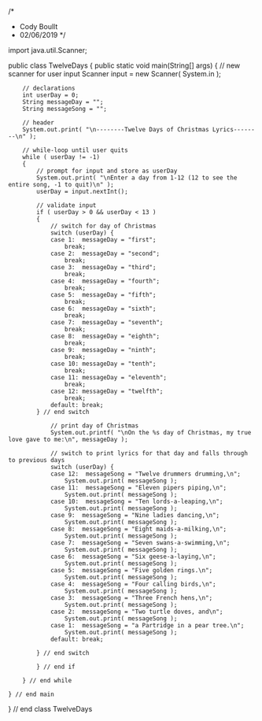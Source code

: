 /*
 * Cody Boullt
 * 02/06/2019
 */

import java.util.Scanner;

public class TwelveDays
{
	public static void main(String[] args)
	{
		// new scanner for user input
		Scanner input = new Scanner( System.in );
		
		// declarations
		int userDay = 0;
		String messageDay = "";
		String messageSong = "";
		
		// header
		System.out.print( "\n--------Twelve Days of Christmas Lyrics--------\n" );
		
		// while-loop until user quits
		while ( userDay != -1)
		{			
			// prompt for input and store as userDay
			System.out.print( "\nEnter a day from 1-12 (12 to see the entire song, -1 to quit)\n" );
			userDay = input.nextInt();
			
			// validate input
			if ( userDay > 0 && userDay < 13 )
			{
				// switch for day of Christmas
				switch (userDay) {
	            case 1:  messageDay = "first";
	            	break;
	            case 2:  messageDay = "second";
	        		break;
	            case 3:  messageDay = "third";
	            	break;
	            case 4:  messageDay = "fourth";
	            	break;
	            case 5:  messageDay = "fifth";
	            	break;
	            case 6:  messageDay = "sixth";
	            	break;
	            case 7:  messageDay = "seventh";
	            	break;
	            case 8:  messageDay = "eighth";
	            	break;
	            case 9:  messageDay = "ninth";
	            	break;
	            case 10: messageDay = "tenth";
	            	break;
	            case 11: messageDay = "eleventh";
	            	break;
	            case 12: messageDay = "twelfth";
	            	break;
	            default: break;
	        } // end switch
				
				// print day of Christmas
				System.out.printf( "\nOn the %s day of Christmas, my true love gave to me:\n", messageDay );
				
				// switch to print lyrics for that day and falls through to previous days
				switch (userDay) {
	            case 12:  messageSong = "Twelve drummers drumming,\n";
	            	System.out.print( messageSong );
	            case 11:  messageSong = "Eleven pipers piping,\n";
            		System.out.print( messageSong );
	            case 10:  messageSong = "Ten lords-a-leaping,\n";
            		System.out.print( messageSong );
	            case 9:  messageSong = "Nine ladies dancing,\n";
	            	System.out.print( messageSong );
	            case 8:  messageSong = "Eight maids-a-milking,\n";
            		System.out.print( messageSong );
	            case 7:  messageSong = "Seven swans-a-swimming,\n";
            		System.out.print( messageSong );
	            case 6:  messageSong = "Six geese-a-laying,\n";
            		System.out.print( messageSong );
	            case 5:  messageSong = "Five golden rings.\n";
            		System.out.print( messageSong );
	            case 4:  messageSong = "Four calling birds,\n";
            		System.out.print( messageSong );
	            case 3:  messageSong = "Three French hens,\n";
            		System.out.print( messageSong );
	            case 2:  messageSong = "Two turtle doves, and\n";
            		System.out.print( messageSong );
	            case 1:  messageSong = "a Partridge in a pear tree.\n";
            		System.out.print( messageSong );
	            default: break;
              
	        } // end switch
          
			} // end if
      
		} // end while
    
	} // end main
  
} // end class TwelveDays
